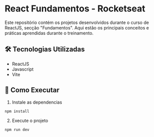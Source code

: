 # React Fundamentos - Rocketseat

Este repositório contém os projetos desenvolvidos durante o curso de ReactJS, secção "Fundamentos". Aqui estão os principais conceitos e práticas aprendidas durante o treinamento.

## 🛠️ Tecnologias Utilizadas
- ReactJS
- Javascript
- Vite

## 🚀 Como Executar

1. Instale as dependencias
```bash
npm install
```

2. Execute o projeto
```bash
npm run dev
```